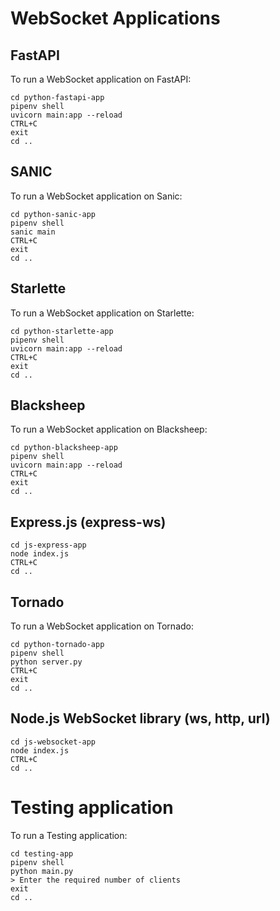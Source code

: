 # WebSocket Applications
## FastAPI
To run a WebSocket application on FastAPI:
```
cd python-fastapi-app
pipenv shell
uvicorn main:app --reload
CTRL+C
exit
cd ..
```
## SANIC
To run a WebSocket application on Sanic:
```
cd python-sanic-app
pipenv shell
sanic main
CTRL+C
exit
cd ..
```
## Starlette
To run a WebSocket application on Starlette:
```
cd python-starlette-app
pipenv shell
uvicorn main:app --reload
CTRL+C
exit
cd ..
```
## Blacksheep
To run a WebSocket application on Blacksheep:
```
cd python-blacksheep-app
pipenv shell
uvicorn main:app --reload
CTRL+C
exit
cd ..
```
## Express.js (express-ws)
```
cd js-express-app
node index.js
CTRL+C
cd ..
```
## Tornado
To run a WebSocket application on Tornado:
```
cd python-tornado-app
pipenv shell
python server.py
CTRL+C
exit
cd ..
```
## Node.js WebSocket library (ws, http, url)
```
cd js-websocket-app
node index.js
CTRL+C
cd ..
```
# Testing application
To run a Testing application:
```
cd testing-app
pipenv shell
python main.py
> Enter the required number of clients
exit
cd ..
```